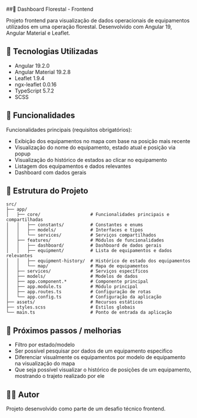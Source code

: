 ##🌲 Dashboard Florestal - Frontend

Projeto frontend para visualização de dados operacionais de equipamentos utilizados em uma operação florestal. Desenvolvido com Angular 19, Angular Material e Leaflet.

## 🚀 Tecnologias Utilizadas

- Angular 19.2.0
- Angular Material 19.2.8
- Leaflet 1.9.4
- ngx-leaflet 0.0.16
- TypeScript 5.7.2
- SCSS

## 📌 Funcionalidades

Funcionalidades principais (requisitos obrigatórios):

- Exibição dos equipamentos no mapa com base na posição mais recente
- Visualização do nome do equipamento, estado atual e posição via popup
- Visualização do histórico de estados ao clicar no equipamento
- Listagem dos equipamentos e dados relevantes
- Dashboard com dados gerais

## 📁 Estrutura do Projeto

```
src/
├── app/
│   ├── core/                   # Funcionalidades principais e compartilhadas
│   │   ├── constants/          # Constantes e enums
│   │   ├── models/             # Interfaces e tipos
│   │   └── services/           # Serviços compartilhados
│   ├── features/               # Módulos de funcionalidades
│   │   ├── dashboard/          # Dashboard de dados gerais
│   │   ├── equipment/          # Lista de equipamentos e dados relevantes
│   │   ├── equipment-history/  # Histórico de estado dos equipamentos
│   │   └── map/                # Mapa de equipamentos
│   ├── services/               # Serviços específicos
│   ├── models/                 # Modelos de dados
│   ├── app.component.*         # Componente principal
│   ├── app.module.ts           # Módulo principal
│   ├── app.routes.ts           # Configuração de rotas
│   └── app.config.ts           # Configuração da aplicação
├── assets/                     # Recursos estáticos
├── styles.scss                 # Estilos globais
└── main.ts                     # Ponto de entrada da aplicação
```

## 🧪 Próximos passos / melhorias

- Filtro por estado/modelo
- Ser possível pesquisar por dados de um equipamento especifico
- Diferenciar visualmente os equipamentos por modelo de equipamento na visualização do mapa
- Que seja possível visualizar o histórico de posições de um equipamento, mostrando o trajeto realizado por ele

## 🧑‍💻 Autor

Projeto desenvolvido como parte de um desafio técnico frontend.